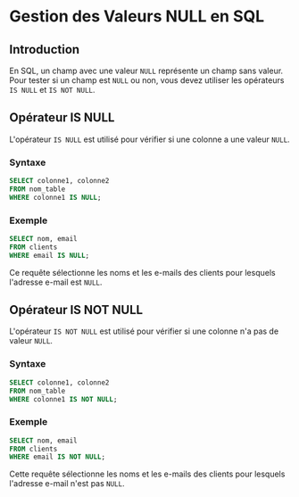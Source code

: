 # Gestion des Valeurs NULL en SQL

## Introduction

En SQL, un champ avec une valeur `NULL` représente un champ sans valeur. Pour tester si un champ est `NULL` ou non, vous devez utiliser les opérateurs `IS NULL` et `IS NOT NULL`.

## Opérateur IS NULL

L'opérateur `IS NULL` est utilisé pour vérifier si une colonne a une valeur `NULL`.

### Syntaxe

```sql
SELECT colonne1, colonne2
FROM nom_table
WHERE colonne1 IS NULL;
```

### Exemple

```sql
SELECT nom, email
FROM clients
WHERE email IS NULL;
```

Ce requête sélectionne les noms et les e-mails des clients pour lesquels l'adresse e-mail est `NULL`.

## Opérateur IS NOT NULL

L'opérateur `IS NOT NULL` est utilisé pour vérifier si une colonne n'a pas de valeur `NULL`.

### Syntaxe

```sql
SELECT colonne1, colonne2
FROM nom_table
WHERE colonne1 IS NOT NULL;
```

### Exemple

```sql
SELECT nom, email
FROM clients
WHERE email IS NOT NULL;
```

Cette requête sélectionne les noms et les e-mails des clients pour lesquels l'adresse e-mail n'est pas `NULL`.
